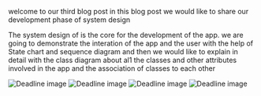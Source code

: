 welcome to our third blog post in this blog post we would like to share our development phase of system design

The system design of is the core for the development of the app. we are going to demonstrate the interation of the app and the user with the help of State chart and sequence diagram and then we would like to explain in detail with the class diagram about al1 the classes and other attributes involved in the app and the association of classes to each other


![Deadline image]({{site.baseurl}}/images/st1.png "st1")
![Deadline image]({{site.baseurl}}/images/st2.png "st2")
![Deadline image]({{site.baseurl}}/images/sq1.png "sq1")
![Deadline image]({{site.baseurl}}/images/cl.png "cl")

